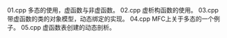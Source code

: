 01.cpp   多态的使用，虚函数与非虚函数。
02.cpp   虚析构函数的使用。
03.cpp   带虚函数的类的对象模型，动态绑定的实现。
04.cpp   MFC上关于多态的一个例子。
05.cpp   虚函数表创建的动态剖析。